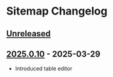 <!-- Keep a Changelog guide -> https://keepachangelog.com -->

# Sitemap Changelog

## [Unreleased]

## [2025.0.10] - 2025-03-29

- Introduced table editor

[Unreleased]: https://github.com/j-plugins/sitemap-plugin/compare/v2025.0.10...HEAD
[2025.0.10]: https://github.com/j-plugins/sitemap-plugin/commits/v2025.0.10
